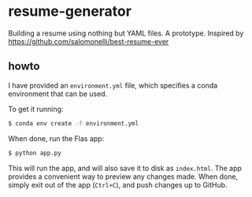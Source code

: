 # resume-generator

Building a resume using nothing but YAML files.
A prototype.
Inspired by https://github.com/salomonelli/best-resume-ever

## howto

I have provided an `environment.yml` file,
which specifies a conda environment that can be used.

To get it running:

```bash
$ conda env create -f environment.yml
```

When done, run the Flas app:

```bash
$ python app.py
```

This will run the app, and will also save it to disk as `index.html`.
The app provides a convenient way to preview any changes made.
When done, simply exit out of the app (`Ctrl+C`), and push changes up to GitHub.
